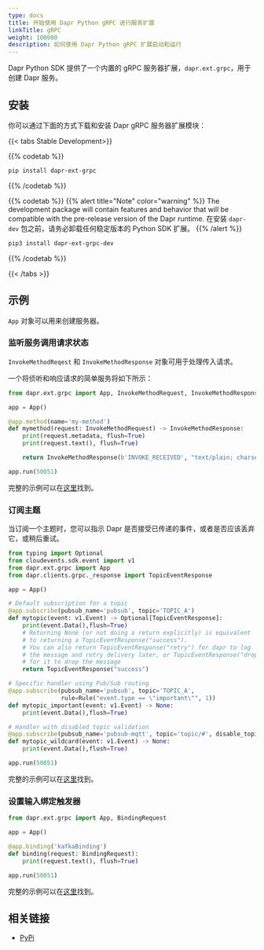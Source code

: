 ```yaml
---
type: docs
title: 开始使用 Dapr Python gRPC 进行服务扩展
linkTitle: gRPC
weight: 100000
description: 如何使用 Dapr Python gRPC 扩展启动和运行
---
```


Dapr Python SDK 提供了一个内置的 gRPC 服务器扩展，`dapr.ext.grpc`，用于创建 Dapr 服务。

## 安装

你可以通过下面的方式下载和安装 Dapr gRPC 服务器扩展模块：

{{< tabs Stable Development>}}

{{% codetab %}}

```bash
pip install dapr-ext-grpc
```

{{% /codetab %}}

{{% codetab %}}
{{% alert title="Note" color="warning" %}}
The development package will contain features and behavior that will be compatible with the pre-release version of the Dapr runtime. 在安装 `dapr-dev` 包之前，请务必卸载任何稳定版本的 Python SDK 扩展。
{{% /alert %}}

```bash
pip3 install dapr-ext-grpc-dev
```

{{% /codetab %}}

{{< /tabs >}}

## 示例

`App` 对象可以用来创建服务器。

### 监听服务调用请求状态

`InvokeMethodReqest` 和 `InvokeMethodResponse` 对象可用于处理传入请求。

一个将侦听和响应请求的简单服务将如下所示：

```python
from dapr.ext.grpc import App, InvokeMethodRequest, InvokeMethodResponse

app = App()

@app.method(name='my-method')
def mymethod(request: InvokeMethodRequest) -> InvokeMethodResponse:
    print(request.metadata, flush=True)
    print(request.text(), flush=True)

    return InvokeMethodResponse(b'INVOKE_RECEIVED', "text/plain; charset=UTF-8")

app.run(50051)
```

完整的示例可以在[这里](https://github.com/dapr/python-sdk/tree/v1.0.0rc2/examples/invoke-simple)找到。

### 订阅主题

当订阅一个主题时，您可以指示 Dapr 是否接受已传递的事件，或者是否应该丢弃它，或稍后重试。

```python
from typing import Optional
from cloudevents.sdk.event import v1
from dapr.ext.grpc import App
from dapr.clients.grpc._response import TopicEventResponse

app = App()

# Default subscription for a topic
@app.subscribe(pubsub_name='pubsub', topic='TOPIC_A')
def mytopic(event: v1.Event) -> Optional[TopicEventResponse]:
    print(event.Data(),flush=True)
    # Returning None (or not doing a return explicitly) is equivalent
    # to returning a TopicEventResponse("success").
    # You can also return TopicEventResponse("retry") for dapr to log
    # the message and retry delivery later, or TopicEventResponse("drop")
    # for it to drop the message
    return TopicEventResponse("success")

# Specific handler using Pub/Sub routing
@app.subscribe(pubsub_name='pubsub', topic='TOPIC_A',
               rule=Rule("event.type == \"important\"", 1))
def mytopic_important(event: v1.Event) -> None:
    print(event.Data(),flush=True)

# Handler with disabled topic validation
@app.subscribe(pubsub_name='pubsub-mqtt', topic='topic/#', disable_topic_validation=True,)
def mytopic_wildcard(event: v1.Event) -> None:
    print(event.Data(),flush=True)

app.run(50051)
```

完整的示例可以在[这里](https://github.com/dapr/python-sdk/blob/v1.0.0rc2/examples/pubsub-simple/subscriber.py)找到。

### 设置输入绑定触发器

```python
from dapr.ext.grpc import App, BindingRequest

app = App()

@app.binding('kafkaBinding')
def binding(request: BindingRequest):
    print(request.text(), flush=True)

app.run(50051)
```

完整的示例可以在[这里](https://github.com/dapr/python-sdk/tree/v1.0.0rc2/examples/invoke-binding)找到。

## 相关链接

- [PyPi](https://pypi.org/project/dapr-ext-grpc/)
